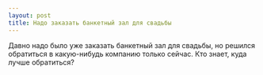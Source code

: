 ```yaml
---
layout: post 
title: Надо заказать банкетный зал для свадьбы 
--- 
```

Давно надо было уже заказать банкетный зал для свадьбы, но решился обратиться в какую-нибудь компанию только сейчас. Кто знает, куда лучше обратиться?